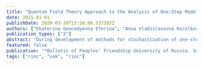 ```yaml
---
title: "Quantum Field Theory Approach to the Analysis of One-Step Models"
date: 2015-01-01
publishDate: 2020-03-30T13:58:06.537192Z
authors: ["Ekaterina Gennadyevna Eferina", "Anna Vladislavovna Korolkova", "Dmitry Sergeevich Kulyabov", "Leonid Antonovich Sevastyanov"]
publication_types: ["2"]
abstract: "During development of methods for stochastization of one-step processes the attention was focused on obtaining the stochastic equations in the form of the Langevin, since this form of stochastic equations is most usual in the construction and study of one-step processes models. When applying the method there is the problem of justifying the transition from master equation to the Fokker--Planck equation for the different versions of the model. However, the forms of partial differential equations (master equation and the Fokker--Planck equation) wider description of the model to researchers. It is proposed to treat these equations with the help of perturbation theory in the framework of quantum field theory. For this purpose the methodology was described and the analytical software complex was constructed to write down put the main kinetic equation in the operator form in the Fock representation. To solve the resulting equation the software complex generates Feynman diagrams for the corresponding order of perturbation theory. The FORM system was applied as a system of symbolic computation. Selecting FORM as the CAS is reasonable because that the given computer algebra system allows for symbolic computation, using the resources of high-performance computing. In particular, it is possible to use parallel computing technologies such as OpenMP and MPI."
featured: false
publication: "*Bulletin of Peoples' Friendship University of Russia. Series ``Mathematics. Information Sciences. Physics''*"
tags: ["rinc", "vak", "rinc"]
---
```


